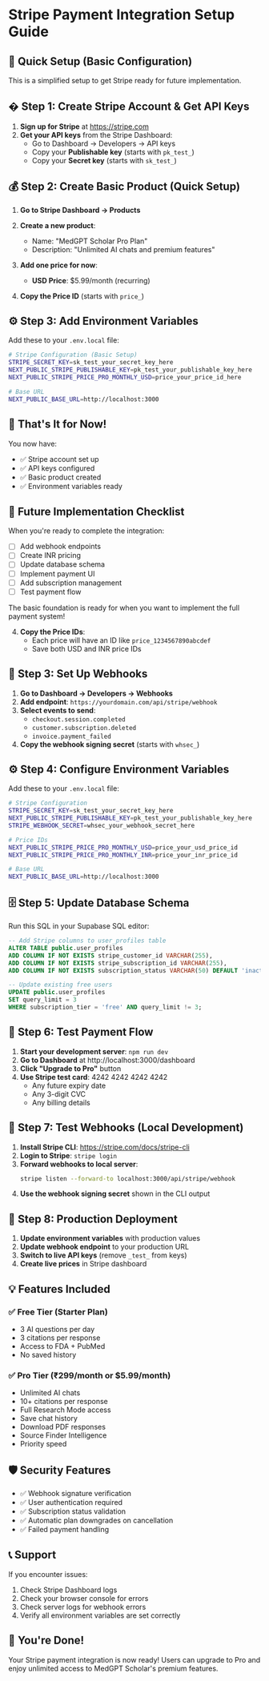 # Stripe Payment Integration Setup Guide

## 🎯 Quick Setup (Basic Configuration)

This is a simplified setup to get Stripe ready for future implementation.

## � Step 1: Create Stripe Account & Get API Keys

1. **Sign up for Stripe** at https://stripe.com
2. **Get your API keys** from the Stripe Dashboard:
   - Go to Dashboard → Developers → API keys
   - Copy your **Publishable key** (starts with `pk_test_`)
   - Copy your **Secret key** (starts with `sk_test_`)

## 💰 Step 2: Create Basic Product (Quick Setup)

1. **Go to Stripe Dashboard → Products**
2. **Create a new product**:
   - Name: "MedGPT Scholar Pro Plan"
   - Description: "Unlimited AI chats and premium features"
   
3. **Add one price for now**:
   - **USD Price**: $5.99/month (recurring)
   
4. **Copy the Price ID** (starts with `price_`)

## ⚙️ Step 3: Add Environment Variables

Add these to your `.env.local` file:

```bash
# Stripe Configuration (Basic Setup)
STRIPE_SECRET_KEY=sk_test_your_secret_key_here
NEXT_PUBLIC_STRIPE_PUBLISHABLE_KEY=pk_test_your_publishable_key_here
NEXT_PUBLIC_STRIPE_PRICE_PRO_MONTHLY_USD=price_your_price_id_here

# Base URL
NEXT_PUBLIC_BASE_URL=http://localhost:3000
```

## 🎯 That's It for Now!

You now have:
- ✅ Stripe account set up
- ✅ API keys configured  
- ✅ Basic product created
- ✅ Environment variables ready

## 🚀 Future Implementation Checklist

When you're ready to complete the integration:
- [ ] Add webhook endpoints
- [ ] Create INR pricing
- [ ] Update database schema  
- [ ] Implement payment UI
- [ ] Add subscription management
- [ ] Test payment flow

The basic foundation is ready for when you want to implement the full payment system!
   
4. **Copy the Price IDs**:
   - Each price will have an ID like `price_1234567890abcdef`
   - Save both USD and INR price IDs

## 🔗 Step 3: Set Up Webhooks

1. **Go to Dashboard → Developers → Webhooks**
2. **Add endpoint**: `https://yourdomain.com/api/stripe/webhook`
3. **Select events to send**:
   - `checkout.session.completed`
   - `customer.subscription.deleted`
   - `invoice.payment_failed`
4. **Copy the webhook signing secret** (starts with `whsec_`)

## ⚙️ Step 4: Configure Environment Variables

Add these to your `.env.local` file:

```bash
# Stripe Configuration
STRIPE_SECRET_KEY=sk_test_your_secret_key_here
NEXT_PUBLIC_STRIPE_PUBLISHABLE_KEY=pk_test_your_publishable_key_here
STRIPE_WEBHOOK_SECRET=whsec_your_webhook_secret_here

# Price IDs
NEXT_PUBLIC_STRIPE_PRICE_PRO_MONTHLY_USD=price_your_usd_price_id
NEXT_PUBLIC_STRIPE_PRICE_PRO_MONTHLY_INR=price_your_inr_price_id

# Base URL
NEXT_PUBLIC_BASE_URL=http://localhost:3000
```

## 🗄️ Step 5: Update Database Schema

Run this SQL in your Supabase SQL editor:

```sql
-- Add Stripe columns to user_profiles table
ALTER TABLE public.user_profiles 
ADD COLUMN IF NOT EXISTS stripe_customer_id VARCHAR(255),
ADD COLUMN IF NOT EXISTS stripe_subscription_id VARCHAR(255),
ADD COLUMN IF NOT EXISTS subscription_status VARCHAR(50) DEFAULT 'inactive';

-- Update existing free users
UPDATE public.user_profiles 
SET query_limit = 3 
WHERE subscription_tier = 'free' AND query_limit != 3;
```

## 🧪 Step 6: Test Payment Flow

1. **Start your development server**: `npm run dev`
2. **Go to Dashboard** at http://localhost:3000/dashboard
3. **Click "Upgrade to Pro"** button
4. **Use Stripe test card**: 4242 4242 4242 4242
   - Any future expiry date
   - Any 3-digit CVC
   - Any billing details

## 🔄 Step 7: Test Webhooks (Local Development)

1. **Install Stripe CLI**: https://stripe.com/docs/stripe-cli
2. **Login to Stripe**: `stripe login`
3. **Forward webhooks to local server**:
   ```bash
   stripe listen --forward-to localhost:3000/api/stripe/webhook
   ```
4. **Use the webhook signing secret** shown in the CLI output

## 🚀 Step 8: Production Deployment

1. **Update environment variables** with production values
2. **Update webhook endpoint** to your production URL
3. **Switch to live API keys** (remove `_test_` from keys)
4. **Create live prices** in Stripe dashboard

## 💡 Features Included

### ✅ Free Tier (Starter Plan)
- 3 AI questions per day
- 3 citations per response
- Access to FDA + PubMed
- No saved history

### ✅ Pro Tier (₹299/month or $5.99/month)
- Unlimited AI chats
- 10+ citations per response
- Full Research Mode access
- Save chat history
- Download PDF responses
- Source Finder Intelligence
- Priority speed

## 🛡️ Security Features

- ✅ Webhook signature verification
- ✅ User authentication required
- ✅ Subscription status validation
- ✅ Automatic plan downgrades on cancellation
- ✅ Failed payment handling

## 📞 Support

If you encounter issues:
1. Check Stripe Dashboard logs
2. Check your browser console for errors
3. Check server logs for webhook errors
4. Verify all environment variables are set correctly

## 🎉 You're Done!

Your Stripe payment integration is now ready! Users can upgrade to Pro and enjoy unlimited access to MedGPT Scholar's premium features.
